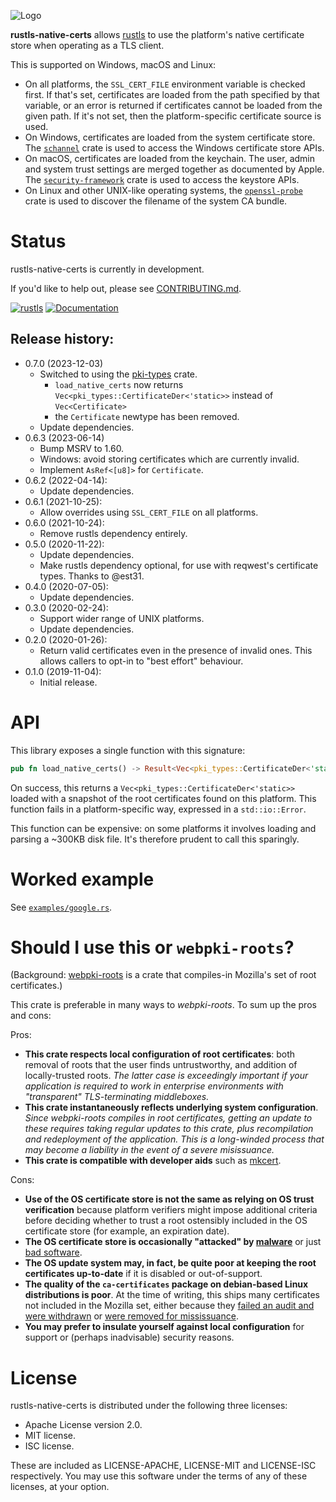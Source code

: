 ![Logo](https://raw.githubusercontent.com/rustls/rustls/main/admin/rustls-logo-web.png)

**rustls-native-certs** allows [rustls](https://github.com/rustls/rustls) to use the
platform's native certificate store when operating as a TLS client.

This is supported on Windows, macOS and Linux:

- On all platforms, the `SSL_CERT_FILE` environment variable is checked first.
  If that's set, certificates are loaded from the path specified by that variable,
  or an error is returned if certificates cannot be loaded from the given path.
  If it's not set, then the platform-specific certificate source is used.
- On Windows, certificates are loaded from the system certificate store.
  The [`schannel`](https://github.com/steffengy/schannel-rs) crate is used to access
  the Windows certificate store APIs.
- On macOS, certificates are loaded from the keychain.
  The user, admin and system trust settings are merged together as documented
  by Apple.  The [`security-framework`](https://github.com/kornelski/rust-security-framework)
  crate is used to access the keystore APIs.
- On Linux and other UNIX-like operating systems, the
  [`openssl-probe`](https://github.com/alexcrichton/openssl-probe) crate is used to discover
  the filename of the system CA bundle.

# Status
rustls-native-certs is currently in development.

If you'd like to help out, please see [CONTRIBUTING.md](CONTRIBUTING.md).

[![rustls](https://github.com/rustls/rustls-native-certs/actions/workflows/rust.yml/badge.svg)](https://github.com/rustls/rustls-native-certs/actions/workflows/rust.yml)
[![Documentation](https://docs.rs/rustls-native-certs/badge.svg)](https://docs.rs/rustls-native-certs)

## Release history:

* 0.7.0 (2023-12-03)
  - Switched to using the [pki-types](https://github.com/rustls/pki-types) crate.
    - `load_native_certs` now returns `Vec<pki_types::CertificateDer<'static>>` instead of `Vec<Certificate>`
    - the `Certificate` newtype has been removed.
  - Update dependencies.
* 0.6.3 (2023-06-14)
  - Bump MSRV to 1.60.
  - Windows: avoid storing certificates which are currently invalid.
  - Implement `AsRef<[u8]>` for `Certificate`.
* 0.6.2 (2022-04-14):
  - Update dependencies.
* 0.6.1 (2021-10-25):
  - Allow overrides using `SSL_CERT_FILE` on all platforms.
* 0.6.0 (2021-10-24):
  - Remove rustls dependency entirely.
* 0.5.0 (2020-11-22):
  - Update dependencies.
  - Make rustls dependency optional, for use with reqwest's certificate types.  Thanks to @est31.
* 0.4.0 (2020-07-05):
  - Update dependencies.
* 0.3.0 (2020-02-24):
  - Support wider range of UNIX platforms.
  - Update dependencies.
* 0.2.0 (2020-01-26):
  - Return valid certificates even in the presence of invalid ones.  This allows
    callers to opt-in to "best effort" behaviour.
* 0.1.0 (2019-11-04):
  - Initial release.

# API

This library exposes a single function with this signature:

```rust
pub fn load_native_certs() -> Result<Vec<pki_types::CertificateDer<'static>>, std::io::Error>
```

On success, this returns a `Vec<pki_types::CertificateDer<'static>>` loaded with a
snapshot of the root certificates found on this platform.  This
function fails in a platform-specific way, expressed in a `std::io::Error`.

This function can be expensive: on some platforms it involves loading
and parsing a ~300KB disk file.  It's therefore prudent to call
this sparingly.

# Worked example

See [`examples/google.rs`](examples/google.rs).

# Should I use this or `webpki-roots`?

(Background: [webpki-roots](https://crates.io/crates/webpki-roots) is a crate that compiles-in Mozilla's set of root certificates.)

This crate is preferable in many ways to *webpki-roots*.
To sum up the pros and cons:

Pros:

- **This crate respects local configuration of root certificates**: both
  removal of roots that the user finds untrustworthy, and addition of locally-trusted roots.
  _The latter case is exceedingly important if your application is required to work in
  enterprise environments with "transparent" TLS-terminating middleboxes._
- **This crate instantaneously reflects underlying system configuration**.  _Since webpki-roots
  compiles in root certificates, getting an update to these requires taking regular updates
  to this crate, plus recompilation and redeployment of the application.  This is a long-winded
  process that may become a liability in the event of a severe misissuance._
- **This crate is compatible with developer aids** such as [mkcert](https://github.com/FiloSottile/mkcert).

Cons:

- **Use of the OS certificate store is not the same as relying on OS trust verification**
  because platform verifiers might impose additional criteria before deciding whether to trust
  a root ostensibly included in the OS certificate store (for example, an expiration date).
- **The OS certificate store is occasionally "attacked" by [malware](https://en.wikipedia.org/wiki/Superfish)**
  or just [bad software](https://sennheiser.zendesk.com/hc/en-us/articles/360011888254).
- **The OS update system may, in fact, be quite poor at keeping the root certificates up-to-date**
  if it is disabled or out-of-support.
- **The quality of the `ca-certificates` package on debian-based Linux distributions is poor**.
  At the time of writing, this ships many certificates not included in the Mozilla
  set, either because they [failed an audit and were withdrawn](https://bugzilla.mozilla.org/show_bug.cgi?id=1448506) or
  [were removed for mississuance](https://bugzilla.mozilla.org/show_bug.cgi?id=1552374).
- **You may prefer to insulate yourself against local configuration** for support or
  (perhaps inadvisable) security reasons.

# License

rustls-native-certs is distributed under the following three licenses:

- Apache License version 2.0.
- MIT license.
- ISC license.

These are included as LICENSE-APACHE, LICENSE-MIT and LICENSE-ISC
respectively.  You may use this software under the terms of any
of these licenses, at your option.
